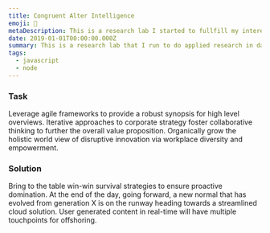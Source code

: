 ```yaml
---
title: Congruent Alter Intelligence
emoji: 💾
metaDescription: This is a research lab I started to fullfill my interest in pursuing independent research
date: 2019-01-01T00:00:00.000Z
summary: This is a research lab that I run to do applied research in data and cybersecurity
tags:
  - javascript
  - node
---
```


### Task

Leverage agile frameworks to provide a robust synopsis for high level overviews. Iterative approaches to corporate strategy foster collaborative thinking to further the overall value proposition. Organically grow the holistic world view of disruptive innovation via workplace diversity and empowerment.

### Solution

Bring to the table win-win survival strategies to ensure proactive domination. At the end of the day, going forward, a new normal that has evolved from generation X is on the runway heading towards a streamlined cloud solution. User generated content in real-time will have multiple touchpoints for offshoring.
